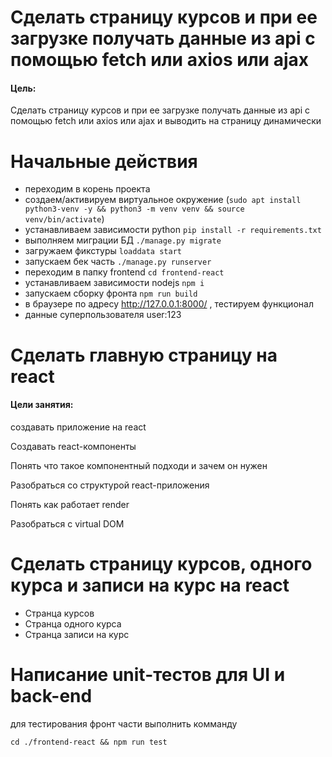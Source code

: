 # Сделать страницу курсов и при ее загрузке получать данные из api с помощью fetch или axios или ajax

#### Цель: 
Сделать страницу курсов и при ее загрузке получать данные из api с помощью fetch или axios или ajax и выводить на страницу динамически

 
# Начальные действия

* переходим в корень проекта
* создаем/активируем виртуальное окружение (`sudo apt install python3-venv -y && python3 -m venv venv && source venv/bin/activate`)
* устанавливаем зависимости python `pip install -r requirements.txt`
* выполняем миграции БД `./manage.py migrate`
* загружаем фикстуры `loaddata start`
* запускаем бек часть `./manage.py runserver`
* переходим в папку frontend `cd frontend-react`
* устанавливаем зависимости nodejs `npm i`
* запускаем сборку фронта `npm run build`
* в браузере по адресу http://127.0.0.1:8000/ , тестируем функционал
* данные суперпользователя user:123


# Сделать главную страницу на react

#### Цели занятия:
создавать приложение на react

Создавать react-компоненты

Понять что такое компонентный подходи и зачем он нужен

Разобраться со структурой react-приложения

Понять как работает render

Разобраться с virtual DOM

# Сделать страницу курсов, одного курса и записи на курс на react
* Странца курсов
* Странца одного курса
* Странца записи на курс

# Написание unit-тестов для UI и back-end
для тестирования фронт части выполнить комманду

`cd ./frontend-react && npm run test`